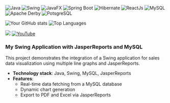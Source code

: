 ![Java](https://img.shields.io/badge/Java-ED8B00?style=for-the-badge&logo=java&logoColor=white)
![Swing](https://img.shields.io/badge/Swing-696969?style=for-the-badge&logo=swing&logoColor=white)
![JavaFX](https://img.shields.io/badge/JavaFx-FF8C00?style=for-the-badge&logo=javafx&logoColor=white)
![Spring Boot](https://img.shields.io/badge/SpringBoot-008000?style=for-the-badge&logo=springboot&logoColor=white)
![Hibernate](https://img.shields.io/badge/Hibernate-4682B4?style=for-the-badge&logo=hibernate&logoColor=white) 
![ReactJs](https://img.shields.io/badge/ReactJs-008080?style=for-the-badge&logo=react&logoColor=white) 
![MySQL](https://img.shields.io/badge/MySQL-4479A1?style=for-the-badge&logo=mysql&logoColor=white)
![Apache Derby](https://img.shields.io/badge/ApacheDerby-8B4513?style=for-the-badge&logo=derby&logoColor=white)
![PotsgreSQL](https://img.shields.io/badge/PostgreSQL-696969?style=for-the-badge&logo=postgresql&logoColor=white)

![Your GitHub stats](https://github-readme-stats.vercel.app/api?username=renboy1222&show_icons=true&theme=radical)  ![Top Languages](https://github-readme-stats.vercel.app/api/top-langs/?username=renboy1222&layout=compact&theme=radical)


![](https://komarev.com/ghpvc/?username=renboy1222&color=green) [![YouTube](https://img.shields.io/badge/YouTube-red?style=flat&logo=youtube)](https://www.youtube.com/@javaprogrammingwithaldrin6583)


### My Swing Application with JasperReports and MySQL
This project demonstrates the integration of a Swing application for sales data visualization using multiple line graphs and JasperReports.
- **Technology stack**: Java, Swing, MySQL, JasperReports
- **Features**:
  - Real-time data fetching from a MySQL database
  - Dynamic chart generation
  - Export to PDF and Excel via JasperReports
